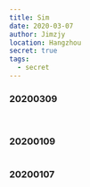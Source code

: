 ```yaml
---
title: Sim
date: 2020-03-07
author: Jimzjy
location: Hangzhou
secret: true
tags: 
  - secret
---
```


### 20200309
<img :src="$withBase('/secret/sim/201584157424.jpg')" class="img-s" />
<img :src="$withBase('/secret/sim/221583766906.jpg')" class="img-s" />

### 20200109
<img :src="$withBase('/secret/sim/DSC00786.jpg')" />

### 20200107
<img :src="$withBase('/secret/sim/DSC00726.jpg')" />